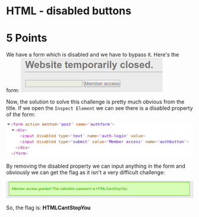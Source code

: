 # HTML - disabled buttons
# 5 Points

We have a form which is disabled and we have to bypass it. Here's the form:
![1](https://github.com/nickolasdaniel/Root-Me-/blob/master/Web-Client/HTML%20-%20disabled%20buttons/photos/1.png)

Now, the solution to solve this challenge is pretty much obvious from the title. If we open the ```Inspect Element``` we can see there is a disabled property of the form:

![2](https://github.com/nickolasdaniel/Root-Me-/blob/master/Web-Client/HTML%20-%20disabled%20buttons/photos/2.png)

By removing the disabled property we can input anything in the form and obviously we can get the flag as it isn't a very difficult challenge:

![3](https://github.com/nickolasdaniel/Root-Me-/blob/master/Web-Client/HTML%20-%20disabled%20buttons/photos/3.png)

So, the flag is: **HTMLCantStopYou**
